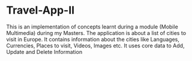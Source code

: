# Travel-App-II
This is an implementation of concepts learnt during a module (Mobile Multimedia) during my Masters. The application is about a list of cities to visit in Europe. It contains information about the cities like Languages, Currencies, Places to visit, Videos, Images etc. It uses core data to Add, Update and Delete Information
